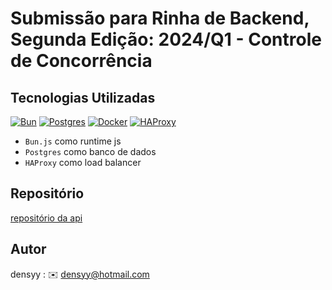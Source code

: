 # Submissão para Rinha de Backend, Segunda Edição: 2024/Q1 - Controle de Concorrência

## Tecnologias Utilizadas

[![Bun](https://img.shields.io/badge/bun-282a36?style=for-the-badge&logo=bun&logoColor=white)](https://bun.sh/)
[![Postgres](https://img.shields.io/badge/postgresql-4169e1?style=for-the-badge&logo=postgresql&logoColor=white)](https://www.postgresql.org/)
[![Docker](https://img.shields.io/badge/Docker-2CA5E0?style=for-the-badge&logo=docker&logoColor=white)](https://www.docker.com/)
[![HAProxy](https://img.shields.io/badge/HAProxy-426fad?style=for-the-badge&logo=null&logoColor=white)](https://www.haproxy.org/)

- `Bun.js` como runtime js
- `Postgres` como banco de dados
- `HAProxy` como load balancer

## Repositório

[repositório da api](https://github.com/densyy/rinha-backend-2024)

## Autor

densyy : ✉️ densyy@hotmail.com 
